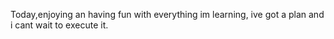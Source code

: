 Today,enjoying an having fun with everything im learning, ive got a plan and i cant wait to execute it. 